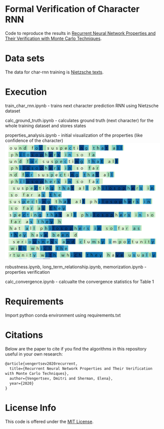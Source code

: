 # Formal Verification of Character RNN

Code to reproduce the results in [Recurrent Neural Network Properties and Their Verification with Monte Carlo Techniques](https://scholarworks.boisestate.edu/cgi/viewcontent.cgi?article=1237&context=cs_facpubs). 

# Data sets
The data for char-rnn training is [Nietzsche texts](https://www.kaggle.com/pankrzysiu/nietzsche-texts).  <br />

# Execution
train_char_rnn.ipynb - trains next character prediction RNN using Nietzsche dataset

calc_ground_truth.ipynb - calculates ground truth (next character) for the whole training dataset and stores states 

properties_analysis.ipynb - initial visualization of the properties (like confidence of the character)
![Character prediction confidence](/img/confidence_visualization.png)

robustness.ipynb, long_term_relationship.ipynb, memorization.ipynb - properties verification

calc_convergence.ipynb - calcualte the convergence statistics for Table 1

# Requirements
Import python conda environment using requirements.txt

# Citations

Below are the paper to cite if you find the algorithms in this repository useful in your own research:
```
@article{vengertsev2020recurrent,
  title={Recurrent Neural Network Properties and Their Verification with Monte Carlo Techniques},
  author={Vengertsev, Dmitri and Sherman, Elena},
  year={2020}
}
```

# License Info

This code is offered under the [MIT License](https://opensource.org/licenses/MIT).
